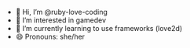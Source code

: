 - 👋 Hi, I’m @ruby-love-coding
- 👀 I’m interested in gamedev
- 🌱 I’m currently learning to use frameworks (love2d)
- 😄 Pronouns: she/her


<!---
ruby-love-coding/ruby-love-coding is a ✨ special ✨ repository because its `README.md` (this file) appears on your GitHub profile.
You can click the Preview link to take a look at your changes.
--->
